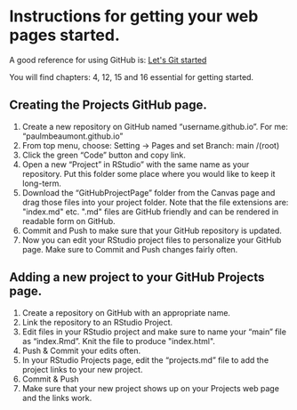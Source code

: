 # Instructions for getting your web pages started.

A good reference for using GitHub is: [Let's Git started](https://happygitwithr.com/)

You will find chapters: 4, 12, 15 and 16 essential for getting started.


## Creating the Projects GitHub page.

1. Create a new repository on GitHub named “username.github.io”.  For me: “paulmbeaumont.github.io”
2. From top menu, choose: Setting -> Pages and set Branch: main /(root)
3. Click the green “Code” button and copy link.
4. Open a new “Project” in RStudio” with the same name as your repository. Put this folder some place where you would like to keep it long-term.
5. Download the “GitHubProjectPage” folder from the Canvas page and drag those files into your project folder. Note that the file extensions are: "index.md" etc. ".md" files are GitHub friendly and can be rendered in readable form on GitHub.
6. Commit and Push to make sure that your GitHub repository is updated.
7. Now you can edit your RStudio project files to personalize your GitHub page. Make sure to Commit and Push changes fairly often.

## Adding a new project to your GitHub Projects page.

1.	Create a repository on GitHub with an appropriate name.
2.	Link the repository to an RStudio Project.
3.	Edit files in your RStudio project and make sure to name your “main” file as “index.Rmd”. Knit the file to produce "index.html".
4.	Push & Commit your edits often.
5.	In your RStudio Projects page, edit the “projects.md” file to add the project links to your new project.
6.	Commit & Push
7.	Make sure that your new project shows up on your Projects web page and the links work.

